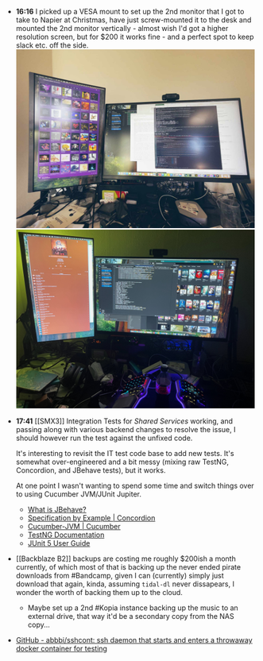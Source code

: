 - **16:16** I picked up a VESA mount to set up the 2nd monitor that I got to take to Napier at Christmas, have just screw-mounted it to the desk and mounted the 2nd monitor vertically - almost wish I'd got a higher resolution screen, but for $200 it works fine - and a perfect spot to keep slack etc. off the side.
  ![IMG_2915.jpg](../assets/IMG_2915_1737170484841_0.jpg)
  ![IMG_2917.jpg](../assets/IMG_2917_1737193601189_0.jpg)
- **17:41** [[SMX3]] Integration Tests for *Shared Services* working, and passing along with various backend changes to resolve the issue, I should however run the test against the unfixed code.
  
  It's interesting to revisit the IT test code base to add new tests. It's somewhat over-engineered and a bit messy (mixing raw TestNG, Concordion, and JBehave tests), but it works.
  
  At one point I wasn't wanting to spend some time and switch things over to using Cucumber JVM/JUnit Jupiter.
	- [What is JBehave?](https://jbehave.org/)
	- [Specification by Example | Concordion](https://concordion.org/index.html)
	- [Cucumber-JVM | Cucumber](https://cucumber.io/docs/installation/java/)
	- [TestNG Documentation](https://testng.org/)
	- [JUnit 5 User Guide](https://junit.org/junit5/docs/current/user-guide/)
- [[Backblaze B2]] backups are costing me roughly $200ish a month currently, of which most of that is backing up the never ended pirate downloads from #Bandcamp, given I can (currently) simply just download that again, kinda, assuming `tidal-dl` never dissapears, I wonder the worth of backing them up to the cloud.
	- Maybe set up a 2nd #Kopia instance backing up the music to an external drive, that way it'd be a secondary copy from the NAS copy...
- [GitHub - abbbi/sshcont: ssh daemon that starts and enters a throwaway docker container for testing](https://github.com/abbbi/sshcont)